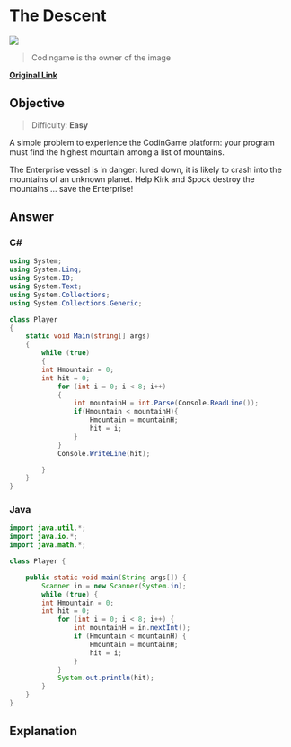 # The Descent

![](https://static.codingame.com/servlet/fileservlet?id=4769420985292&format=puzzle_cover)

> Codingame is the owner of the image

[**Original Link**]( https://www.codingame.com/training/easy/the-descent )

## Objective

> Difficulty: **Easy**

A simple problem to experience the CodinGame platform: your program must find the highest mountain among a list of mountains. 

The Enterprise vessel is in danger: lured down, it is likely to crash into the mountains of an unknown planet. Help Kirk and Spock destroy the mountains ... save the Enterprise! 



## Answer

### C#



``````C#
using System;
using System.Linq;
using System.IO;
using System.Text;
using System.Collections;
using System.Collections.Generic;

class Player
{
    static void Main(string[] args)
    {
        while (true)
        {
        int Hmountain = 0;
        int hit = 0;
            for (int i = 0; i < 8; i++)
            {
                int mountainH = int.Parse(Console.ReadLine());
                if(Hmountain < mountainH){
                    Hmountain = mountainH;
                    hit = i;
                }
            }
            Console.WriteLine(hit); 

        }
    }
}
``````





### Java

``````Java
import java.util.*;
import java.io.*;
import java.math.*;

class Player {

    public static void main(String args[]) {
        Scanner in = new Scanner(System.in);
        while (true) {
        int Hmountain = 0;
        int hit = 0;
            for (int i = 0; i < 8; i++) {
                int mountainH = in.nextInt();
                if (Hmountain < mountainH) {
                    Hmountain = mountainH;
                    hit = i;
                }     
            }
            System.out.println(hit);
        }
    }
}
``````



## Explanation


